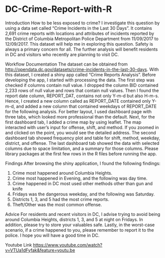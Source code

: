 # DC-Crime-Report-with-R

Introduction
How to be less exposed to crime? I investigate this question by using a data set called “Crime Incidents in the Last 30 Days”. It contains 2,691 crime reports with locations and attributes of incidents reported by the District of Columbia Metropolitan Police Department from 11/09/2017 to 12/09/2017. This dataset will help me in exploring this question. Safety is always a primary concern for all. The further analysis will benefit residents in DC and visitors who recently are planning to visit DC.

Workflow Documentation
The dataset can be obtained from http://opendata.dc.gov/datasets/crime-incidents-in-the-last-30-days. With this dataset, I created a shiny app called “Crime Reports Analysis”. Before developing the app, I started with processing the data. The first step was checked if columns contain null value. I dropped the column BID contained 2,233 rows of null value and rows that contain null values. Then I found the report date column, REPORT_DAT, contains not only Y-m-d but also H-m-s. Hence, I created a new column called as REPORT_DATE contained only Y-m-d, and added a new column that contained weekdays of REPORT_DATE for the following analysis. For better layout, I used dashboard page with three tabs, which looked more professional than the default. Next, for the first dashboard tab, I added a crime map by using leaflet. The map interacted with user’s input for offense, shift, and method. If you zoomed in and clicked on the point, you would see the detailed address. The second dashboard tab showed frequency plot and table for shift, method, weekday, district, and offense. The last dashboard tab showed the data with selected columns due to space limitation, and a summary for those columns. Please library packages at the first few rows in the R files before running the app.

Findings
After browsing the shiny application, I found the following findings:
1.	Crime most happened around Columbia Heights.
2.	Crime most happened in Evening, and the following was day time.
3.	Crime happened in DC most used other methods other than gun and knife
4.	Fridays was the dangerous weekday, and the following was Saturday.
5.	Districts 1, 3, and 5 had the most crime reports.
6.	Theft/Other was the most common offense.

Advice
For residents and recent visitors in DC, I advise trying to avoid being around Columbia Heights, districts 1, 3, and 5 at night on Fridays. In addition, please try to store your valuables safe. Lastly, in the worst-case scenario, if a crime happened to you, please remember to report it to the police. I hope you will have a good time in DC. 

Youtube Link
https://www.youtube.com/watch?v=VTUa1dFyfak&feature=youtu.be
